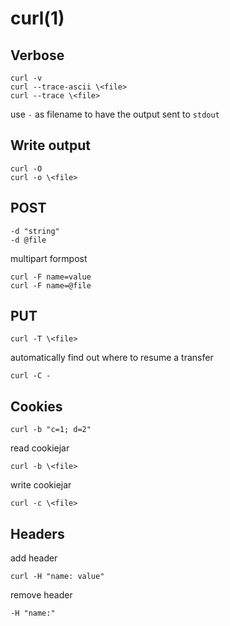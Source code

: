 
# curl(1)

## Verbose

    curl -v
    curl --trace-ascii \<file>
    curl --trace \<file>

  use `-` as filename to have the output sent to `stdout`

## Write output

    curl -O
    curl -o \<file>

## POST

    -d "string"
    -d @file

  multipart formpost

    curl -F name=value
    curl -F name=@file

## PUT

    curl -T \<file>

  automatically find out where to resume a transfer

    curl -C -

## Cookies

    curl -b "c=1; d=2"

  read cookiejar

    curl -b \<file>

  write cookiejar

    curl -c \<file>

## Headers

  add header

    curl -H "name: value"

  remove header

    -H "name:"

